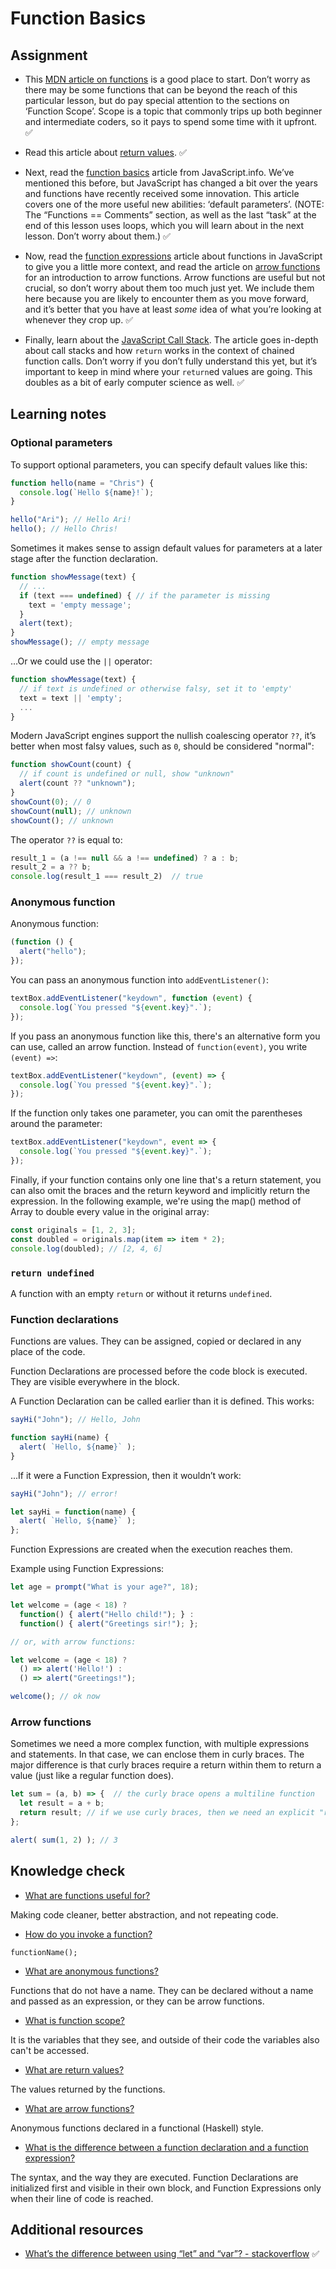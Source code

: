# Function Basics

## Assignment

* This <a href="https://developer.mozilla.org/en-US/docs/Learn/JavaScript/Building_blocks/Functions" target="_blank" rel="noopener noreferrer">MDN article on functions</a> is a good place to start. Don’t worry as there may be some functions that can be beyond the reach of this particular lesson, but do pay special attention to the sections on ‘Function Scope’. Scope is a topic that commonly trips up both beginner and intermediate coders, so it pays to spend some time with it upfront. :white_check_mark:

* Read this article about <a href="https://developer.mozilla.org/en-US/docs/Learn/JavaScript/Building_blocks/Return_values" target="_blank" rel="noopener noreferrer">return values</a>. :white_check_mark:

* Next, read the <a href="http://javascript.info/function-basics" target="_blank" rel="noopener noreferrer">function basics</a> article from JavaScript.info. We’ve mentioned this before, but JavaScript has changed a bit over the years and functions have recently received some innovation. This article covers one of the more useful new abilities: ‘default parameters’. (NOTE: The “Functions == Comments” section, as well as the last “task” at the end of this lesson uses loops, which you will learn about in the next lesson.  Don’t worry about them.) :white_check_mark:

* Now, read the <a href="http://javascript.info/function-expressions" target="_blank" rel="noopener noreferrer">function expressions</a> article about functions in JavaScript to give you a little more context, and read the article on <a href="http://javascript.info/arrow-functions-basics" target="_blank" rel="noopener noreferrer">arrow functions</a> for an introduction to arrow functions. Arrow functions are useful but not crucial, so don’t worry about them too much just yet. We include them here because you are likely to encounter them as you move forward, and it’s better that you have at least <em>some</em> idea of what you’re looking at whenever they crop up. :white_check_mark:

* Finally, learn about the <a href="https://www.javascripttutorial.net/javascript-call-stack/" target="_blank" rel="noopener noreferrer">JavaScript Call Stack</a>. The article goes in-depth about call stacks and how <code>return</code> works in the context of chained function calls. Don’t worry if you don’t fully understand this yet, but it’s important to keep in mind where your <code>return</code>ed values are going. This doubles as a bit of early computer science as well. :white_check_mark:

## Learning notes

### Optional parameters

To support optional parameters, you can specify default values like this:
```js
function hello(name = "Chris") {
  console.log(`Hello ${name}!`);
}

hello("Ari"); // Hello Ari!
hello(); // Hello Chris!
```

Sometimes it makes sense to assign default values for parameters at a later stage after the function declaration.
```js
function showMessage(text) {
  // ...
  if (text === undefined) { // if the parameter is missing
    text = 'empty message';
  }
  alert(text);
}
showMessage(); // empty message
```

…Or we could use the `||` operator:
```js
function showMessage(text) {
  // if text is undefined or otherwise falsy, set it to 'empty'
  text = text || 'empty';
  ...
}
```

Modern JavaScript engines support the nullish coalescing operator `??`, it’s better when most falsy values, such as `0`, should be considered "normal":
```js
function showCount(count) {
  // if count is undefined or null, show "unknown"
  alert(count ?? "unknown");
}
showCount(0); // 0
showCount(null); // unknown
showCount(); // unknown
```

The operator `??` is equal to:
```js
result_1 = (a !== null && a !== undefined) ? a : b;
result_2 = a ?? b;
console.log(result_1 === result_2)  // true
```


### Anonymous function

Anonymous function:
```js
(function () {
  alert("hello");
});
```

You can pass an anonymous function into `addEventListener()`:
```js
textBox.addEventListener("keydown", function (event) {
  console.log(`You pressed "${event.key}".`);
});
```

If you pass an anonymous function like this, there's an alternative form you can use, called an arrow function. Instead of `function(event)`, you write `(event) =>`:
```js
textBox.addEventListener("keydown", (event) => {
  console.log(`You pressed "${event.key}".`);
});
```

If the function only takes one parameter, you can omit the parentheses around the parameter:
```js
textBox.addEventListener("keydown", event => {
  console.log(`You pressed "${event.key}".`);
});
```

Finally, if your function contains only one line that's a return statement, you can also omit the braces and the return keyword and implicitly return the expression. In the following example, we're using the map() method of Array to double every value in the original array:
```js
const originals = [1, 2, 3];
const doubled = originals.map(item => item * 2);
console.log(doubled); // [2, 4, 6]
```

### `return undefined`

A function with an empty `return` or without it returns `undefined`.

### Function declarations

Functions are values. They can be assigned, copied or declared in any place of the code.

Function Declarations are processed before the code block is executed. They are visible everywhere in the block.

A Function Declaration can be called earlier than it is defined. This works:
```js
sayHi("John"); // Hello, John

function sayHi(name) {
  alert( `Hello, ${name}` );
}
```

...If it were a Function Expression, then it wouldn’t work:
```js
sayHi("John"); // error!

let sayHi = function(name) {
  alert( `Hello, ${name}` );
};
```
Function Expressions are created when the execution reaches them.

Example using Function Expressions:
```js
let age = prompt("What is your age?", 18);

let welcome = (age < 18) ?
  function() { alert("Hello child!"); } :
  function() { alert("Greetings sir!"); };

// or, with arrow functions:

let welcome = (age < 18) ?
  () => alert('Hello!') :
  () => alert("Greetings!");

welcome(); // ok now
```

### Arrow functions

Sometimes we need a more complex function, with multiple expressions and statements. In that case, we can enclose them in curly braces. The major difference is that curly braces require a return within them to return a value (just like a regular function does).
```js
let sum = (a, b) => {  // the curly brace opens a multiline function
  let result = a + b;
  return result; // if we use curly braces, then we need an explicit "return"
};

alert( sum(1, 2) ); // 3
```

## Knowledge check

* <a href="https://developer.mozilla.org/en-US/docs/Learn/JavaScript/Building_blocks/Functions" target="_blank" rel="noopener noreferrer">What are functions useful for?</a>

Making code cleaner, better abstraction, and not repeating code.

* <a href="https://developer.mozilla.org/en-US/docs/Learn/JavaScript/Building_blocks/Functions#invoking_functions" target="_blank" rel="noopener noreferrer">How do you invoke a function?</a>

`functionName();`

* <a href="https://developer.mozilla.org/en-US/docs/Learn/JavaScript/Building_blocks/Functions#anonymous_functions_and_arrow_functions" target="_blank" rel="noopener noreferrer">What are anonymous functions?</a>

Functions that do not have a name. They can be declared without a name and passed as an expression, or they can be arrow functions.

* <a href="https://developer.mozilla.org/en-US/docs/Learn/JavaScript/Building_blocks/Functions#function_scope_and_conflicts" target="_blank" rel="noopener noreferrer">What is function scope?</a>

It is the variables that they see, and outside of their code the variables also can't be accessed.

* <a href="https://developer.mozilla.org/en-US/docs/Learn/JavaScript/Building_blocks/Return_values#what_are_return_values" target="_blank" rel="noopener noreferrer">What are return values?</a>

The values returned by the functions.

* <a href="https://javascript.info/arrow-functions-basics" target="_blank" rel="noopener noreferrer">What are arrow functions?</a>

Anonymous functions declared in a functional (Haskell) style.

* <a href="https://javascript.info/function-expressions#function-expression-vs-function-declaration" target="_blank" rel="noopener noreferrer">What is the difference between a function declaration and a function expression?</a>

The syntax, and the way they are executed. Function Declarations are initialized first and visible in their own block, and Function Expressions only when their line of code is reached.

## Additional resources

* <a href="https://stackoverflow.com/questions/762011/whats-the-difference-between-using-let-and-var#:~:text=The%20main%20difference%20is%20scoping,(hence%20the%20block%20scope)" target="_blank" rel="noopener noreferrer">What’s the difference between using “let” and “var”? - stackoverflow</a> :white_check_mark:
